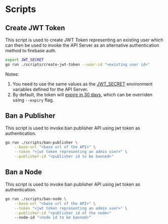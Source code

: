 # Scripts

## Create JWT Token

This script is used to create JWT Token representing an existing user which can then be used to invoke the API Server as an alternative authentication method to firebase auth.

```bash
export JWT_SECRET
go run ./scripts/create-jwt-token --user-id "<existing user id>"
```

Notes:

1. You need to use the same values as the [JWT_SECRET](./../docker-compose.yml#L20) environment variables defined for the API Server.
2. By default, the token will [expire in 30 days](./create-jwt-token/main.go#L14), which can be overriden using `--expiry` flag.

## Ban a Publisher

This script is used to invoke ban publisher API using jwt token as authentication.

```bash
go run ./scripts/ban-publisher \
    --base-url "<base url of the API>" \
    --token "<jwt token representing an admin user>" \
    --publisher-id "<publisher id to be banned>"
```

## Ban a Node

This script is used to invoke ban publisher API using jwt token as authentication.

```bash
go run ./scripts/ban-node \
    --base-url "<base url of the API>" \
    --token "<jwt token representing an admin user>" \
    --publisher-id "<publisher id of the node>"
    --node-id "<node id to be banned>"
```

